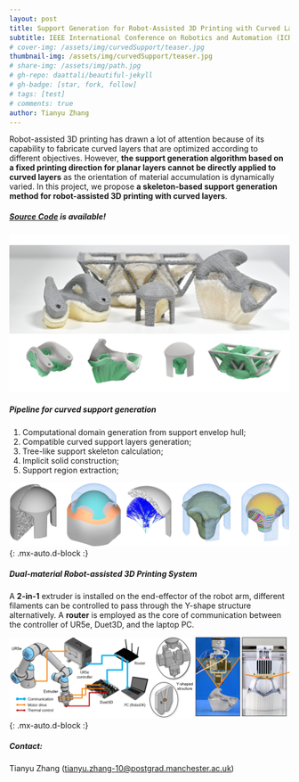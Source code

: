 ```yaml
---
layout: post
title: Support Generation for Robot-Assisted 3D Printing with Curved Layers
subtitle: IEEE International Conference on Robotics and Automation (ICRA), London, UK
# cover-img: /assets/img/curvedSupport/teaser.jpg
thumbnail-img: /assets/img/curvedSupport/teaser.jpg
# share-img: /assets/img/path.jpg
# gh-repo: daattali/beautiful-jekyll
# gh-badge: [star, fork, follow]
# tags: [test]
# comments: true
author: Tianyu Zhang
---
```


Robot-assisted 3D printing has drawn a lot of attention because of its capability to fabricate curved layers that are optimized according to different objectives. However, **the support generation algorithm based on a fixed printing direction for planar layers cannot be directly applied to curved layers** as the orientation of material accumulation is dynamically varied. In this project, we propose **a skeleton-based support generation method for robot-assisted 3D printing with curved layers**. 

##### [Source Code](https://github.com/zhangty019/Support_Generation_for_Curved_RoboFDM) is available!

![printing_result](/assets/img/curvedSupport/printing_result.gif)

##### Pipeline for curved support generation
1. Computational domain generation from support envelop hull;
2. Compatible curved support layers generation;
3. Tree-like support skeleton calculation;  
4. Implicit solid construction;
5. Support region extraction; 

![pipeline](/assets/img/curvedSupport/pipeline.jpg){: .mx-auto.d-block :}

##### Dual-material Robot-assisted 3D Printing System
A **2-in-1** extruder is installed on the end-effector of the robot arm, different filaments can be controlled to pass through the Y-shape structure alternatively. A **router** is employed as the core of communication between
the controller of UR5e, Duet3D, and the laptop PC.

![hardware](/assets/img/curvedSupport/hardware.jpg){: .mx-auto.d-block :}

##### Contact:
Tianyu Zhang (tianyu.zhang-10@postgrad.manchester.ac.uk)
